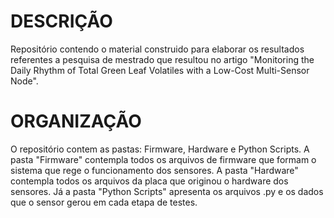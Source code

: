 # DESCRIÇÃO
Repositório contendo o material construido para elaborar os resultados referentes a pesquisa de mestrado que resultou no artigo "Monitoring the Daily Rhythm of Total Green
Leaf Volatiles with a Low-Cost Multi-Sensor Node".

# ORGANIZAÇÃO

O repositório contem as pastas: Firmware, Hardware e Python Scripts. A pasta "Firmware" contempla todos os arquivos de firmware que formam o sistema que rege o funcionamento dos sensores.
A pasta "Hardware" contempla todos os arquivos da placa que originou o hardware dos sensores. Já a pasta "Python Scripts" apresenta os arquivos .py e os dados que o sensor gerou em cada etapa de testes.

